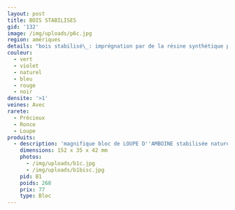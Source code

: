 ```yaml
---
layout: post
title: BOIS STABILISES
gid: '132'
image: /img/uploads/p6c.jpg
region: amériques
details: "bois stabilisé\_: imprégnation par de la résine synthétique polyester ou époxy, naturelle ou colorée avec un procédé technique spécial,"
couleur:
  - vert
  - violet
  - naturel
  - bleu
  - rouge
  - noir
densite: '>1'
veines: Avec
rarete:
  - Précieux
  - Ronce
  - Loupe
produits:
  - description: 'magnifique bloc de LOUPE D''AMBOINE stabilisée naturel - densité 1,19'
    dimensions: 152 x 35 x 42 mm
    photos:
      - /img/uploads/b1c.jpg
      - /img/uploads/b1bisc.jpg
    pid: B1
    poids: 268
    prix: 77
    type: Bloc
---
```


